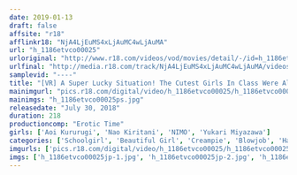 ```yaml
---
date: 2019-01-13
draft: false
affsite: "r18"
afflinkr18: "NjA4LjEuMS4xLjAuMC4wLjAuMA"
url: "h_1186etvco00025"
urloriginal: "http://www.r18.com/videos/vod/movies/detail/-/id=h_1186etvco00025"
urlfinal: "http://media.r18.com/track/NjA4LjEuMS4xLjAuMC4wLjAuMA/videos/vod/movies/detail/-/id=h_1186etvco00025"
samplevid: "----"
title: "[VR] A Super Lucky Situation! The Cutest Girls In Class Were All Telling Me That They Loved Me, And I Had Creampie Raw Footage Sex With All Of Them A Long Length Special VR Filled WIth Lovey Dovey Hard And Tight One-On-One Sex In A Harlem Heaven Pleasure-Filled Fuck Fest"
mainimgurl: "pics.r18.com/digital/video/h_1186etvco00025/h_1186etvco00025ps.jpg"
mainimgs: "h_1186etvco00025ps.jpg"
releasedate: "July 30, 2018"
duration: 218
productioncomp: "Erotic Time"
girls: ['Aoi Kururugi', 'Nao Kiritani', 'NIMO', 'Yukari Miyazawa']
categories: ['Schoolgirl', 'Beautiful Girl', 'Creampie', 'Blowjob', 'Harlem', 'VR Exclusive']
imgurls: ['pics.r18.com/digital/video/h_1186etvco00025/h_1186etvco00025jp-1.jpg', 'pics.r18.com/digital/video/h_1186etvco00025/h_1186etvco00025jp-2.jpg', 'pics.r18.com/digital/video/h_1186etvco00025/h_1186etvco00025jp-3.jpg', 'pics.r18.com/digital/video/h_1186etvco00025/h_1186etvco00025jp-4.jpg', 'pics.r18.com/digital/video/h_1186etvco00025/h_1186etvco00025jp-5.jpg', 'pics.r18.com/digital/video/h_1186etvco00025/h_1186etvco00025jp-6.jpg', 'pics.r18.com/digital/video/h_1186etvco00025/h_1186etvco00025jp-7.jpg', 'pics.r18.com/digital/video/h_1186etvco00025/h_1186etvco00025jp-8.jpg', 'pics.r18.com/digital/video/h_1186etvco00025/h_1186etvco00025jp-9.jpg', 'pics.r18.com/digital/video/h_1186etvco00025/h_1186etvco00025jp-10.jpg', 'pics.r18.com/digital/video/h_1186etvco00025/h_1186etvco00025jp-11.jpg', 'pics.r18.com/digital/video/h_1186etvco00025/h_1186etvco00025jp-12.jpg', 'pics.r18.com/digital/video/h_1186etvco00025/h_1186etvco00025jp-13.jpg', 'pics.r18.com/digital/video/h_1186etvco00025/h_1186etvco00025jp-14.jpg', 'pics.r18.com/digital/video/h_1186etvco00025/h_1186etvco00025jp-15.jpg', 'pics.r18.com/digital/video/h_1186etvco00025/h_1186etvco00025jp-16.jpg', 'pics.r18.com/digital/video/h_1186etvco00025/h_1186etvco00025jp-17.jpg', 'pics.r18.com/digital/video/h_1186etvco00025/h_1186etvco00025jp-18.jpg', 'pics.r18.com/digital/video/h_1186etvco00025/h_1186etvco00025jp-19.jpg', 'pics.r18.com/digital/video/h_1186etvco00025/h_1186etvco00025jp-20.jpg']
imgs: ['h_1186etvco00025jp-1.jpg', 'h_1186etvco00025jp-2.jpg', 'h_1186etvco00025jp-3.jpg', 'h_1186etvco00025jp-4.jpg', 'h_1186etvco00025jp-5.jpg', 'h_1186etvco00025jp-6.jpg', 'h_1186etvco00025jp-7.jpg', 'h_1186etvco00025jp-8.jpg', 'h_1186etvco00025jp-9.jpg', 'h_1186etvco00025jp-10.jpg', 'h_1186etvco00025jp-11.jpg', 'h_1186etvco00025jp-12.jpg', 'h_1186etvco00025jp-13.jpg', 'h_1186etvco00025jp-14.jpg', 'h_1186etvco00025jp-15.jpg', 'h_1186etvco00025jp-16.jpg', 'h_1186etvco00025jp-17.jpg', 'h_1186etvco00025jp-18.jpg', 'h_1186etvco00025jp-19.jpg', 'h_1186etvco00025jp-20.jpg']
---
```

